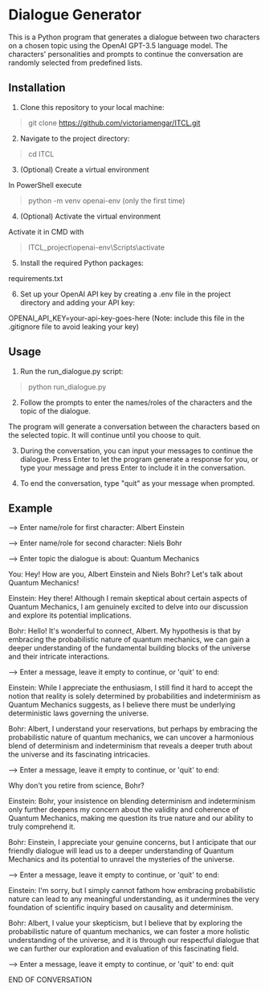 # Dialogue Generator

This is a Python program that generates a dialogue between two characters on a chosen topic using the OpenAI GPT-3.5 language model. The characters' personalities and prompts to continue the conversation are randomly selected from predefined lists.

## Installation

1. Clone this repository to your local machine:

  >git clone https://github.com/victoriamengar/ITCL.git

2. Navigate to the project directory:

  >cd ITCL

3. (Optional) Create a virtual environment

  In PowerShell execute 
  >python -m venv openai-env (only the first time)

4. (Optional) Activate the virtual environment

  Activate it in CMD with 
  >ITCL_project\openai-env\Scripts\activate

5. Install the required Python packages:

  requirements.txt

6. Set up your OpenAI API key by creating a .env file in the project directory and adding your API key:

  OPENAI_API_KEY=your-api-key-goes-here
  (Note: include this file in the .gitignore file to avoid leaking your key)

## Usage
1. Run the run_dialogue.py script:

  >python run_dialogue.py

2. Follow the prompts to enter the names/roles of the characters and the topic of the dialogue.

  The program will generate a conversation between the characters based on the selected topic. It will continue until you choose to quit.

3. During the conversation, you can input your messages to continue the dialogue.
  Press Enter to let the program generate a response for you, or type your message and press Enter to include it in the conversation.

4. To end the conversation, type "quit" as your message when prompted.

## Example
--> Enter name/role for first character:
Albert Einstein

--> Enter name/role for second character:
Niels Bohr 

--> Enter topic the dialogue is about:
Quantum Mechanics

You: Hey! How are you, Albert Einstein and Niels Bohr? Let's talk about Quantum Mechanics!

Einstein: Hey there! Although I remain skeptical about certain aspects of Quantum Mechanics, I am genuinely excited to delve into our discussion and explore its potential implications.

Bohr: Hello! It's wonderful to connect, Albert. My hypothesis is that by embracing the probabilistic nature of 
quantum mechanics, we can gain a deeper understanding of the fundamental building blocks of the universe and their intricate interactions.

--> Enter a message, leave it empty to continue, or 'quit' to end:

Einstein: While I appreciate the enthusiasm, I still find it hard to accept the notion that reality is solely determined by probabilities and indeterminism as Quantum Mechanics suggests, as I believe there must be underlying deterministic laws governing the universe.

Bohr: Albert, I understand your reservations, but perhaps by embracing the probabilistic nature of quantum mechanics, we can uncover a harmonious blend of determinism and indeterminism that reveals a deeper truth about the universe and its fascinating intricacies.

--> Enter a message, leave it empty to continue, or 'quit' to end:

Why don't you retire from science, Bohr?

Einstein: Bohr, your insistence on blending determinism and indeterminism only further deepens my concern about the validity and coherence of Quantum Mechanics, making me question its true nature and our ability to truly comprehend it.

Bohr: Einstein, I appreciate your genuine concerns, but I anticipate that our friendly dialogue will lead us to a deeper understanding of Quantum Mechanics and its potential to unravel the mysteries of the universe.    

--> Enter a message, leave it empty to continue, or 'quit' to end:

Einstein: I'm sorry, but I simply cannot fathom how embracing probabilistic nature can lead to any meaningful understanding, as it undermines the very foundation of scientific inquiry based on causality and determinism.  

Bohr: Albert, I value your skepticism, but I believe that by exploring the probabilistic nature of quantum mechanics, we can foster a more holistic understanding of the universe, and it is through our respectful dialogue that we can further our exploration and evaluation of this fascinating field.

--> Enter a message, leave it empty to continue, or 'quit' to end:
quit

END OF CONVERSATION
